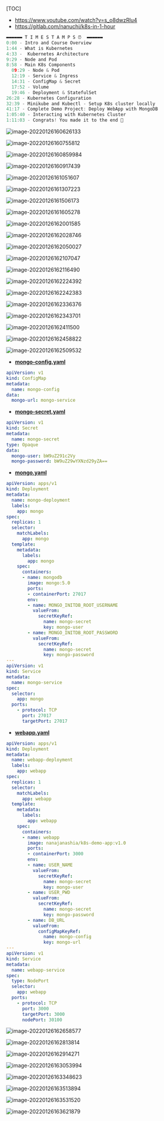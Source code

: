 [TOC]

- https://www.youtube.com/watch?v=s_o8dwzRlu4
- https://gitlab.com/nanuchi/k8s-in-1-hour

```c
▬▬▬▬▬▬ T I M E S T A M P S ⏰  ▬▬▬▬▬▬
0:00 - Intro and Course Overview
1:44 - What is Kubernetes
4:33 -  Kubernetes Architecture
9:29 - Node and Pod
8:58 - Main K8s Components
  09:29 - Node & Pod
  12:19 - Service & Ingress
  14:31 - ConfigMap & Secret
  17:52 - Volume
  19:46 - Deployment & StatefulSet
26:28 - Kubernetes Configuration
32:39 - Minikube and Kubectl - Setup K8s cluster locally
41:17 - Complete Demo Project: Deploy WebApp with MongoDB
1:05:40 - Interacting with Kubernetes Cluster
1:11:03 - Congrats! You made it to the end 🎉
```

![image-20220126160626133](https://tva1.sinaimg.cn/large/008i3skNly1gyr4z7tndij31fm0u0dj4.jpg)



![image-20220126160755812](https://tva1.sinaimg.cn/large/008i3skNly1gyr50rkwrhj31lg0u0wiu.jpg)



![image-20220126160859984](https://tva1.sinaimg.cn/large/008i3skNly1gyr51vff7zj31ff0u0gpd.jpg)



![image-20220126160917439](https://tva1.sinaimg.cn/large/008i3skNly1gyr528a8wvj31ma0u0jvv.jpg)



![image-20220126161051607](https://tva1.sinaimg.cn/large/008i3skNly1gyr53t3jowj31bs0u0acu.jpg)



![image-20220126161307223](https://tva1.sinaimg.cn/large/008i3skNly1gyr566eo5nj31l70u0tbg.jpg)



![image-20220126161506173](https://tva1.sinaimg.cn/large/008i3skNly1gyr588al8zj31i50u0q6m.jpg)



![image-20220126161605278](https://tva1.sinaimg.cn/large/008i3skNly1gyr599kmwbj31gy0u00w2.jpg)



![image-20220126162001585](https://tva1.sinaimg.cn/large/008i3skNly1gyr5dcusrej31nt0u0tcm.jpg)



![image-20220126162028746](https://tva1.sinaimg.cn/large/008i3skNly1gyr5dtnb72j31pv0u077t.jpg)



![image-20220126162050027](https://tva1.sinaimg.cn/large/008i3skNly1gyr5e6ui6bj31t00sygpe.jpg)



![image-20220126162107047](https://tva1.sinaimg.cn/large/008i3skNly1gyr5ehmgurj31ri0u0gpx.jpg)



![image-20220126162116490](https://tva1.sinaimg.cn/large/008i3skNly1gyr5en4h83j31u90u0n1a.jpg)



![image-20220126162224392](https://tva1.sinaimg.cn/large/008i3skNly1gyr5ftomr3j31i50u0jvc.jpg)



![image-20220126162242383](https://tva1.sinaimg.cn/large/008i3skNly1gyr5g4ut9sj31nq0scdjq.jpg)



![image-20220126162336376](https://tva1.sinaimg.cn/large/008i3skNly1gyr5h36k31j31dw0u00w9.jpg)



![image-20220126162343701](https://tva1.sinaimg.cn/large/008i3skNly1gyr5h7b3fcj31cq0u0gp1.jpg)



![image-20220126162411500](https://tva1.sinaimg.cn/large/008i3skNly1gyr5hojv1ij31ei0u0jv7.jpg)



![image-20220126162458822](https://tva1.sinaimg.cn/large/008i3skNly1gyr5iid6fvj31kp0u0q76.jpg)



![image-20220126162509532](https://tva1.sinaimg.cn/large/008i3skNly1gyr5ioo1pmj31lj0u076u.jpg)





- [**mongo-config.yaml**](https://gitlab.com/nanuchi/k8s-in-1-hour/-/blob/master/mongo-config.yaml)

```yaml
apiVersion: v1
kind: ConfigMap
metadata:
  name: mongo-config
data:
  mongo-url: mongo-service
```

- [**mongo-secret.yaml**](https://gitlab.com/nanuchi/k8s-in-1-hour/-/blob/master/mongo-secret.yaml)

```yaml
apiVersion: v1
kind: Secret
metadata:
  name: mongo-secret
type: Opaque
data:
  mongo-user: bW9uZ291c2Vy
  mongo-password: bW9uZ29wYXNzd29yZA==
```

- [**mongo.yaml**](https://gitlab.com/nanuchi/k8s-in-1-hour/-/blob/master/mongo.yaml)

```yaml
apiVersion: apps/v1
kind: Deployment
metadata:
  name: mongo-deployment
  labels:
    app: mongo
spec:
  replicas: 1
  selector:
    matchLabels:
      app: mongo
  template:
    metadata:
      labels:
        app: mongo
    spec:
      containers:
      - name: mongodb
        image: mongo:5.0
        ports:
        - containerPort: 27017
        env:
        - name: MONGO_INITDB_ROOT_USERNAME
          valueFrom:
            secretKeyRef:
              name: mongo-secret
              key: mongo-user
        - name: MONGO_INITDB_ROOT_PASSWORD
          valueFrom:
            secretKeyRef:
              name: mongo-secret
              key: mongo-password  
---
apiVersion: v1
kind: Service
metadata:
  name: mongo-service
spec:
  selector:
    app: mongo
  ports:
    - protocol: TCP
      port: 27017
      targetPort: 27017
```

- [**webapp.yaml**](https://gitlab.com/nanuchi/k8s-in-1-hour/-/blob/master/webapp.yaml)

```yaml
apiVersion: apps/v1
kind: Deployment
metadata:
  name: webapp-deployment
  labels:
    app: webapp
spec:
  replicas: 1
  selector:
    matchLabels:
      app: webapp
  template:
    metadata:
      labels:
        app: webapp
    spec:
      containers:
      - name: webapp
        image: nanajanashia/k8s-demo-app:v1.0
        ports:
        - containerPort: 3000
        env:
        - name: USER_NAME
          valueFrom:
            secretKeyRef:
              name: mongo-secret
              key: mongo-user
        - name: USER_PWD
          valueFrom:
            secretKeyRef:
              name: mongo-secret
              key: mongo-password 
        - name: DB_URL
          valueFrom:
            configMapKeyRef:
              name: mongo-config
              key: mongo-url
---
apiVersion: v1
kind: Service
metadata:
  name: webapp-service
spec:
  type: NodePort
  selector:
    app: webapp
  ports:
    - protocol: TCP
      port: 3000
      targetPort: 3000
      nodePort: 30100
```



![image-20220126162658577](https://tva1.sinaimg.cn/large/008i3skNly1gyr5klv6edj31kq0u042k.jpg)



![image-20220126162813814](https://tva1.sinaimg.cn/large/008i3skNly1gyr5lvrfu0j31q90u0wic.jpg)



![image-20220126162914271](https://tva1.sinaimg.cn/large/008i3skNly1gyr5mxml2yj31oy0u0q82.jpg)



![image-20220126163053994](https://tva1.sinaimg.cn/large/008i3skNly1gyr5onpw49j31m00u00x8.jpg)



![image-20220126163348623](https://tva1.sinaimg.cn/large/008i3skNly1gyr5rovcsjj31ye0rwwlk.jpg)



![image-20220126163513894](https://tva1.sinaimg.cn/large/008i3skNly1gyr5t67i0sj31sh0u0qaa.jpg)



![image-20220126163531520](https://tva1.sinaimg.cn/large/008i3skNly1gyr5thacurj31i00u0418.jpg)



![image-20220126163621879](https://tva1.sinaimg.cn/large/008i3skNly1gyr5ucxi30j31ma0u0af4.jpg)